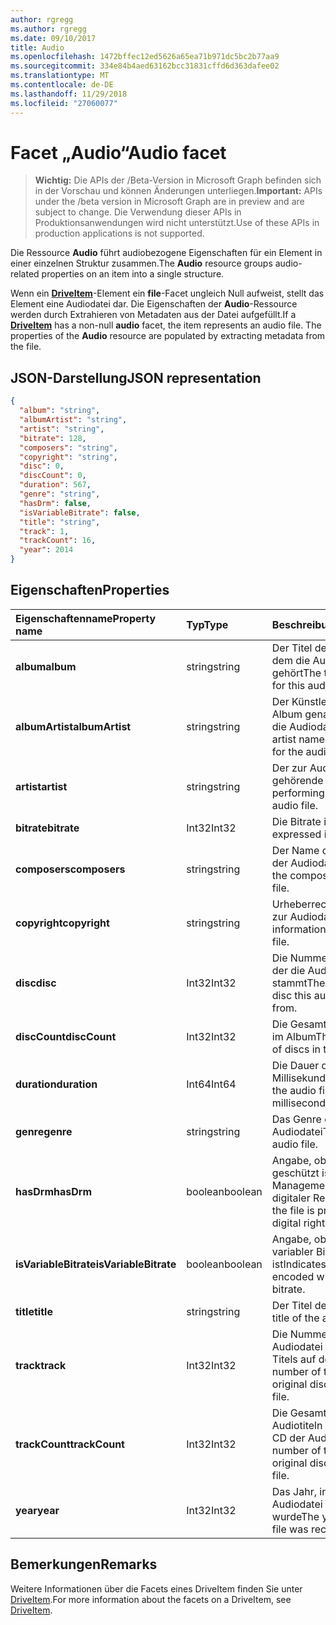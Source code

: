 ```yaml
---
author: rgregg
ms.author: rgregg
ms.date: 09/10/2017
title: Audio
ms.openlocfilehash: 1472bffec12ed5626a65ea71b971dc5bc2b77aa9
ms.sourcegitcommit: 334e84b4aed63162bcc31831cffd6d363dafee02
ms.translationtype: MT
ms.contentlocale: de-DE
ms.lasthandoff: 11/29/2018
ms.locfileid: "27060077"
---
```

# <a name="audio-facet"></a><span data-ttu-id="0a49d-102">Facet „Audio“</span><span class="sxs-lookup"><span data-stu-id="0a49d-102">Audio facet</span></span>

> <span data-ttu-id="0a49d-103">**Wichtig:** Die APIs der /Beta-Version in Microsoft Graph befinden sich in der Vorschau und können Änderungen unterliegen.</span><span class="sxs-lookup"><span data-stu-id="0a49d-103">**Important:** APIs under the /beta version in Microsoft Graph are in preview and are subject to change.</span></span> <span data-ttu-id="0a49d-104">Die Verwendung dieser APIs in Produktionsanwendungen wird nicht unterstützt.</span><span class="sxs-lookup"><span data-stu-id="0a49d-104">Use of these APIs in production applications is not supported.</span></span>

<span data-ttu-id="0a49d-105">Die Ressource **Audio** führt audiobezogene Eigenschaften für ein Element in einer einzelnen Struktur zusammen.</span><span class="sxs-lookup"><span data-stu-id="0a49d-105">The **Audio** resource groups audio-related properties on an item into a single structure.</span></span>

<span data-ttu-id="0a49d-p102">Wenn ein [**DriveItem**](driveitem.md)-Element ein **file**-Facet ungleich Null aufweist, stellt das Element eine Audiodatei dar. Die Eigenschaften der **Audio**-Ressource werden durch Extrahieren von Metadaten aus der Datei aufgefüllt.</span><span class="sxs-lookup"><span data-stu-id="0a49d-p102">If a [**DriveItem**](driveitem.md) has a non-null **audio** facet, the item represents an audio file. The properties of the **Audio** resource are populated by extracting metadata from the file.</span></span> 

## <a name="json-representation"></a><span data-ttu-id="0a49d-108">JSON-Darstellung</span><span class="sxs-lookup"><span data-stu-id="0a49d-108">JSON representation</span></span>

<!-- { "blockType": "resource", "@odata.type": "microsoft.graph.audio" } -->
```json
{
  "album": "string",
  "albumArtist": "string",
  "artist": "string",
  "bitrate": 128,
  "composers": "string",
  "copyright": "string",
  "disc": 0,
  "discCount": 0,
  "duration": 567,
  "genre": "string",
  "hasDrm": false,
  "isVariableBitrate": false,
  "title": "string",
  "track": 1,
  "trackCount": 16,
  "year": 2014
}
```

## <a name="properties"></a><span data-ttu-id="0a49d-109">Eigenschaften</span><span class="sxs-lookup"><span data-stu-id="0a49d-109">Properties</span></span>

| <span data-ttu-id="0a49d-110">Eigenschaftenname</span><span class="sxs-lookup"><span data-stu-id="0a49d-110">Property name</span></span>         | <span data-ttu-id="0a49d-111">Typ</span><span class="sxs-lookup"><span data-stu-id="0a49d-111">Type</span></span>    | <span data-ttu-id="0a49d-112">Beschreibung</span><span class="sxs-lookup"><span data-stu-id="0a49d-112">Description</span></span>                                                          |
|:----------------------|:--------|:---------------------------------------------------------------------|
| <span data-ttu-id="0a49d-113">**album**</span><span class="sxs-lookup"><span data-stu-id="0a49d-113">**album**</span></span>             | <span data-ttu-id="0a49d-114">string</span><span class="sxs-lookup"><span data-stu-id="0a49d-114">string</span></span>  | <span data-ttu-id="0a49d-115">Der Titel des Albums, zu dem die Audiodatei gehört</span><span class="sxs-lookup"><span data-stu-id="0a49d-115">The title of the album for this audio file.</span></span>                          |
| <span data-ttu-id="0a49d-116">**albumArtist**</span><span class="sxs-lookup"><span data-stu-id="0a49d-116">**albumArtist**</span></span>       | <span data-ttu-id="0a49d-117">string</span><span class="sxs-lookup"><span data-stu-id="0a49d-117">string</span></span>  | <span data-ttu-id="0a49d-118">Der Künstler, der für das Album genannt ist, zu dem die Audiodatei gehört</span><span class="sxs-lookup"><span data-stu-id="0a49d-118">The artist named on the album for the audio file.</span></span>                    |
| <span data-ttu-id="0a49d-119">**artist**</span><span class="sxs-lookup"><span data-stu-id="0a49d-119">**artist**</span></span>            | <span data-ttu-id="0a49d-120">string</span><span class="sxs-lookup"><span data-stu-id="0a49d-120">string</span></span>  | <span data-ttu-id="0a49d-121">Der zur Audiodatei gehörende Künstler</span><span class="sxs-lookup"><span data-stu-id="0a49d-121">The performing artist for the audio file.</span></span>                            |
| <span data-ttu-id="0a49d-122">**bitrate**</span><span class="sxs-lookup"><span data-stu-id="0a49d-122">**bitrate**</span></span>           | <span data-ttu-id="0a49d-123">Int32</span><span class="sxs-lookup"><span data-stu-id="0a49d-123">Int32</span></span>   | <span data-ttu-id="0a49d-124">Die Bitrate in KBit/s</span><span class="sxs-lookup"><span data-stu-id="0a49d-124">Bitrate expressed in kbps.</span></span>                                           |
| <span data-ttu-id="0a49d-125">**composers**</span><span class="sxs-lookup"><span data-stu-id="0a49d-125">**composers**</span></span>         | <span data-ttu-id="0a49d-126">string</span><span class="sxs-lookup"><span data-stu-id="0a49d-126">string</span></span>  | <span data-ttu-id="0a49d-127">Der Name des Komponisten der Audiodatei</span><span class="sxs-lookup"><span data-stu-id="0a49d-127">The name of the composer of the audio file.</span></span>                          |
| <span data-ttu-id="0a49d-128">**copyright**</span><span class="sxs-lookup"><span data-stu-id="0a49d-128">**copyright**</span></span>         | <span data-ttu-id="0a49d-129">string</span><span class="sxs-lookup"><span data-stu-id="0a49d-129">string</span></span>  | <span data-ttu-id="0a49d-130">Urheberrechtsinformationen zur Audiodatei</span><span class="sxs-lookup"><span data-stu-id="0a49d-130">Copyright information for the audio file.</span></span>                            |
| <span data-ttu-id="0a49d-131">**disc**</span><span class="sxs-lookup"><span data-stu-id="0a49d-131">**disc**</span></span>              | <span data-ttu-id="0a49d-132">Int32</span><span class="sxs-lookup"><span data-stu-id="0a49d-132">Int32</span></span>   | <span data-ttu-id="0a49d-133">Die Nummer der CD, von der die Audiodatei stammt</span><span class="sxs-lookup"><span data-stu-id="0a49d-133">The number of the disc this audio file came from.</span></span>                    |
| <span data-ttu-id="0a49d-134">**discCount**</span><span class="sxs-lookup"><span data-stu-id="0a49d-134">**discCount**</span></span>         | <span data-ttu-id="0a49d-135">Int32</span><span class="sxs-lookup"><span data-stu-id="0a49d-135">Int32</span></span>   | <span data-ttu-id="0a49d-136">Die Gesamtanzahl von CDs im Album</span><span class="sxs-lookup"><span data-stu-id="0a49d-136">The total number of discs in this album.</span></span>                             |
| <span data-ttu-id="0a49d-137">**duration**</span><span class="sxs-lookup"><span data-stu-id="0a49d-137">**duration**</span></span>          | <span data-ttu-id="0a49d-138">Int64</span><span class="sxs-lookup"><span data-stu-id="0a49d-138">Int64</span></span>   | <span data-ttu-id="0a49d-139">Die Dauer der Audiodatei in Millisekunden</span><span class="sxs-lookup"><span data-stu-id="0a49d-139">Duration of the audio file, expressed in milliseconds</span></span>                |
| <span data-ttu-id="0a49d-140">**genre**</span><span class="sxs-lookup"><span data-stu-id="0a49d-140">**genre**</span></span>             | <span data-ttu-id="0a49d-141">string</span><span class="sxs-lookup"><span data-stu-id="0a49d-141">string</span></span>  | <span data-ttu-id="0a49d-142">Das Genre der Audiodatei</span><span class="sxs-lookup"><span data-stu-id="0a49d-142">The genre of this audio file.</span></span>                                        |
| <span data-ttu-id="0a49d-143">**hasDrm**</span><span class="sxs-lookup"><span data-stu-id="0a49d-143">**hasDrm**</span></span>            | <span data-ttu-id="0a49d-144">boolean</span><span class="sxs-lookup"><span data-stu-id="0a49d-144">boolean</span></span> | <span data-ttu-id="0a49d-145">Angabe, ob die Datei DRM-geschützt ist (Digital Rights Management, Verwaltung digitaler Rechte)</span><span class="sxs-lookup"><span data-stu-id="0a49d-145">Indicates if the file is protected with digital rights management.</span></span>   |
| <span data-ttu-id="0a49d-146">**isVariableBitrate**</span><span class="sxs-lookup"><span data-stu-id="0a49d-146">**isVariableBitrate**</span></span> | <span data-ttu-id="0a49d-147">boolean</span><span class="sxs-lookup"><span data-stu-id="0a49d-147">boolean</span></span> | <span data-ttu-id="0a49d-148">Angabe, ob die Datei mit variabler Bitrate codiert ist</span><span class="sxs-lookup"><span data-stu-id="0a49d-148">Indicates if the file is encoded with a variable bitrate.</span></span>            |
| <span data-ttu-id="0a49d-149">**title**</span><span class="sxs-lookup"><span data-stu-id="0a49d-149">**title**</span></span>             | <span data-ttu-id="0a49d-150">string</span><span class="sxs-lookup"><span data-stu-id="0a49d-150">string</span></span>  | <span data-ttu-id="0a49d-151">Der Titel der Audiodatei</span><span class="sxs-lookup"><span data-stu-id="0a49d-151">The title of the audio file.</span></span>                                         |
| <span data-ttu-id="0a49d-152">**track**</span><span class="sxs-lookup"><span data-stu-id="0a49d-152">**track**</span></span>             | <span data-ttu-id="0a49d-153">Int32</span><span class="sxs-lookup"><span data-stu-id="0a49d-153">Int32</span></span>   | <span data-ttu-id="0a49d-154">Die Nummer des der Audiodatei entsprechenden Titels auf der Quell-CD</span><span class="sxs-lookup"><span data-stu-id="0a49d-154">The number of the track on the original disc for this audio file.</span></span>    |
| <span data-ttu-id="0a49d-155">**trackCount**</span><span class="sxs-lookup"><span data-stu-id="0a49d-155">**trackCount**</span></span>        | <span data-ttu-id="0a49d-156">Int32</span><span class="sxs-lookup"><span data-stu-id="0a49d-156">Int32</span></span>   | <span data-ttu-id="0a49d-157">Die Gesamtanzahl von Audiotiteln auf der Quell-CD der Audiodatei</span><span class="sxs-lookup"><span data-stu-id="0a49d-157">The total number of tracks on the original disc for this audio file.</span></span> |
| <span data-ttu-id="0a49d-158">**year**</span><span class="sxs-lookup"><span data-stu-id="0a49d-158">**year**</span></span>              | <span data-ttu-id="0a49d-159">Int32</span><span class="sxs-lookup"><span data-stu-id="0a49d-159">Int32</span></span>   | <span data-ttu-id="0a49d-160">Das Jahr, in dem die Audiodatei aufgenommen wurde</span><span class="sxs-lookup"><span data-stu-id="0a49d-160">The year the audio file was recorded.</span></span>                                |

[item-resource]: ../resources/driveitem.md

## <a name="remarks"></a><span data-ttu-id="0a49d-161">Bemerkungen</span><span class="sxs-lookup"><span data-stu-id="0a49d-161">Remarks</span></span>

<span data-ttu-id="0a49d-162">Weitere Informationen über die Facets eines DriveItem finden Sie unter [DriveItem](driveitem.md).</span><span class="sxs-lookup"><span data-stu-id="0a49d-162">For more information about the facets on a DriveItem, see [DriveItem](driveitem.md).</span></span>

<!-- {
  "type": "#page.annotation",
  "description": "The audio facet provides information about music or audio metadata.",
  "keywords": "music,audio,metadata,onedrive",
  "section": "documentation",
  "tocPath": "Facets/Audio"
} -->
